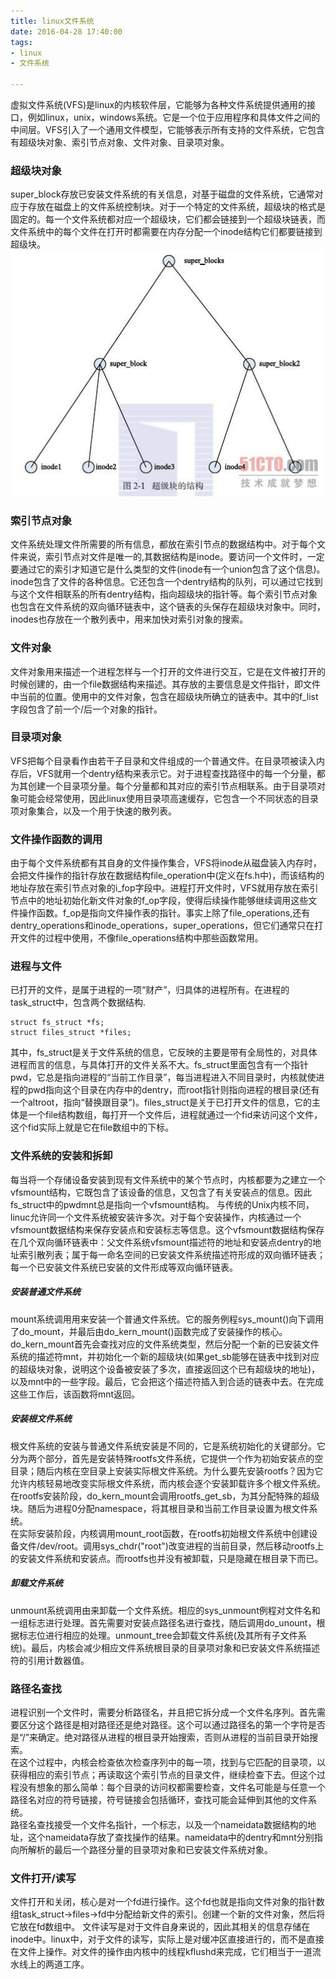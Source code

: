 ```yaml
---
title: linux文件系统
date: 2016-04-28 17:40:00
tags:
- linux
- 文件系统

---
```


虚拟文件系统(VFS)是linux的内核软件层，它能够为各种文件系统提供通用的接口，例如linux，unix，windows系统。它是一个位于应用程序和具体文件之间的中间层。VFS引入了一个通用文件模型，它能够表示所有支持的文件系统，它包含有超级块对象、索引节点对象、文件对象、目录项对象。

### 超级块对象
super_block存放已安装文件系统的有关信息，对基于磁盘的文件系统，它通常对应于存放在磁盘上的文件系统控制块。对于一个特定的文件系统，超级块的格式是固定的。每一个文件系统都对应一个超级块，它们都会链接到一个超级块链表，而文件系统中的每个文件在打开时都需要在内存分配一个inode结构它们都要链接到超级块。
![pic](https://github.com/lbxl2345/blogbackup/blob/master/source/pics/%E6%96%87%E4%BB%B6%E7%B3%BB%E7%BB%9F/%E8%B6%85%E7%BA%A7%E5%9D%97.jpg?raw=true)

### 索引节点对象
文件系统处理文件所需要的所有信息，都放在索引节点的数据结构中。对于每个文件来说，索引节点对文件是唯一的,其数据结构是inode。要访问一个文件时，一定要通过它的索引才知道它是什么类型的文件(inode有一个union包含了这个信息)。inode包含了文件的各种信息。它还包含一个dentry结构的队列，可以通过它找到与这个文件相联系的所有dentry结构，指向超级块的指针等。每个索引节点对象也包含在文件系统的双向循环链表中，这个链表的头保存在超级块对象中。同时，inodes也存放在一个散列表中，用来加快对索引对象的搜索。

### 文件对象
文件对象用来描述一个进程怎样与一个打开的文件进行交互，它是在文件被打开的时候创建的，由一个file数据结构来描述。其存放的主要信息是文件指针，即文件中当前的位置。使用中的文件对象，包含在超级块所确立的链表中。其中的f_list字段包含了前一个/后一个对象的指针。

### 目录项对象
VFS把每个目录看作由若干子目录和文件组成的一个普通文件。在目录项被读入内存后，VFS就用一个dentry结构来表示它。对于进程查找路径中的每一个分量，都为其创建一个目录项分量。每个分量都和其对应的索引节点相联系。由于目录项对象可能会经常使用，因此linux使用目录项高速缓存，它包含一个不同状态的目录项对象集合，以及一个用于快速的散列表。

### 文件操作函数的调用
由于每个文件系统都有其自身的文件操作集合，VFS将inode从磁盘装入内存时，会把文件操作的指针存放在数据结构file_operation中(定义在fs.h中)，而该结构的地址存放在索引节点对象的i_fop字段中。进程打开文件时，VFS就用存放在索引节点中的地址初始化新文件对象的f_op字段，使得后续操作能够继续调用这些文件操作函数。f_op是指向文件操作表的指针。事实上除了file_operations,还有dentry_operations和inode_operations，super_operations，但它们通常只在打开文件的过程中使用，不像file_operations结构中那些函数常用。

### 进程与文件
已打开的文件，是属于进程的一项“财产”，归具体的进程所有。在进程的task_struct中，包含两个数据结构.

	struct fs_struct *fs;
	struct files_struct *files;
	
其中，fs_struct是关于文件系统的信息，它反映的主要是带有全局性的，对具体进程而言的信息，与具体打开的文件关系不大。fs_struct里面包含有一个指针pwd，它总是指向进程的“当前工作目录”，每当进程进入不同目录时，内核就使进程的pwd指向这个目录在内存中的dentry，而root指针则指向进程的根目录(还有一个altroot，指向“替换跟目录”)。files_struct是关于已打开文件的信息，它的主体是一个file结构数组，每打开一个文件后，进程就通过一个fid来访问这个文件，这个fid实际上就是它在file数组中的下标。

### 文件系统的安装和拆卸
每当将一个存储设备安装到现有文件系统中的某个节点时，内核都要为之建立一个vfsmount结构，它既包含了该设备的信息，又包含了有关安装点的信息。因此fs_struct中的pwdmnt总是指向一个vfsmount结构。
与传统的Unix内核不同，linuc允许同一个文件系统被安装许多次。对于每个安装操作，内核通过一个vfsmount数据结构来保存安装点和安装标志等信息。这个vfsmount数据结构保存在几个双向循环链表中：父文件系统vfsmount描述符的地址和安装点dentry的地址索引散列表；属于每一命名空间的已安装文件系统描述符形成的双向循环链表；每一个已安装文件系统已安装的文件形成等双向循环链表。  

##### 安装普通文件系统
mount系统调用用来安装一个普通文件系统。它的服务例程sys_mount()向下调用了do_mount，并最后由do_kern_mount()函数完成了安装操作的核心。do_kern_mount首先会查找对应的文件系统类型，然后分配一个新的已安装文件系统的描述符mnt，并初始化一个新的超级块(如果get_sb能够在链表中找到对应的超级块对象，说明这个设备被安装了多次，直接返回这个已有超级块的地址)，以及mnt中的一些字段。最后，它会把这个描述符插入到合适的链表中去。在完成这些工作后，该函数将mnt返回。  

##### 安装根文件系统
根文件系统的安装与普通文件系统安装是不同的，它是系统初始化的关键部分。它分为两个部分，首先是安装特殊rootfs文件系统，它提供一个作为初始安装点的空目录；随后内核在空目录上安装实际根文件系统。为什么要先安装rootfs？因为它允许内核轻易地改变实际根文件系统，而内核会逐个安装卸载许多个根文件系统。  
在rootfs安装阶段，do_kern_mount会调用rootfs_get_sb，为其分配特殊的超级块。随后为进程0分配namespace，将其根目录和当前工作目录设置为根文件系统。  
在实际安装阶段，内核调用mount_root函数，在rootfs初始根文件系统中创建设备文件/dev/root。调用sys_chdr("root")改变进程的当前目录，然后移动rootfs上的安装文件系统和安装点。而rootfs也并没有被卸载，只是隐藏在根目录下而已。

##### 卸载文件系统
unmount系统调用由来卸载一个文件系统。相应的sys_unmount例程对文件名和一组标志进行处理。首先需要对安装点路径名进行查找，随后调用do_unount，根据标志位进行相应的处理。unmount_tree会卸载文件系统(及其所有子文件系统)。最后，内核会减少相应文件系统根目录的目录项对象和已安装文件系统描述符的引用计数器值。

### 路径名查找
进程识别一个文件时，需要分析路径名，并且把它拆分成一个文件名序列。首先需要区分这个路径是相对路径还是绝对路径。这个可以通过路径名的第一个字符是否是“/”来确定。绝对路径从进程的根目录开始搜索，否则从进程的当前目录开始搜索。  
在这个过程中，内核会检查依次检查序列中的每一项，找到与它匹配的目录项，以获得相应的索引节点；再读取这个索引节点的目录文件，继续检查下去。但这个过程没有想象的那么简单：每个目录的访问权都需要检查，文件名可能是与任意一个路径名对应的符号链接，符号链接会包括循环，查找可能会延伸到其他的文件系统。  
路径名查找接受一个文件名指针，一个标志，以及一个nameidata数据结构的地址，这个nameidata存放了查找操作的结果。nameidata中的dentry和mnt分别指向所解析的最后一个路径分量的目录项对象和已安装文件系统对象。

### 文件打开/读写
文件打开和关闭，核心是对一个fd进行操作。这个fd也就是指向文件对象的指针数组task_struct->files->fd中分配给新文件的索引。创建一个新的文件对象，然后将它放在fd数组中。
文件读写是对于文件自身来说的，因此其相关的信息存储在inode中。linux中，对于文件的读写，实际上是对缓冲区直接进行的，而不是直接在文件上操作。对文件的操作由内核中的线程kflushd来完成，它们相当于一道流水线上的两道工序。